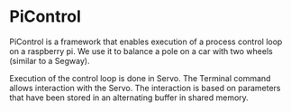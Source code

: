 PiControl
=========

PiControl is a framework that enables execution of a process control loop on a raspberry pi. 
We use it to balance a pole on a car with two wheels (similar to a Segway).

Execution of the control loop is done in Servo. The Terminal command allows interaction
with the Servo. The interaction is based on parameters that have been stored in an
alternating buffer in shared memory.

